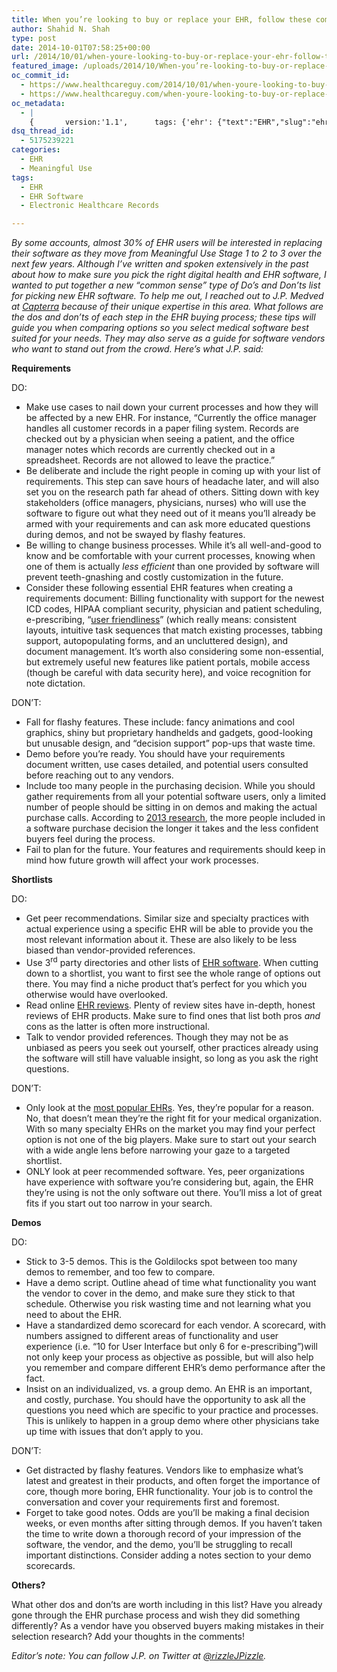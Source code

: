 ```yaml
---
title: When you’re looking to buy or replace your EHR, follow these common sense Dos and Don’ts for comparing EHR software
author: Shahid N. Shah
type: post
date: 2014-10-01T07:58:25+00:00
url: /2014/10/01/when-youre-looking-to-buy-or-replace-your-ehr-follow-these-common-sense-dos-and-donts-for-comparing-ehr-software/
featured_image: /uploads/2014/10/When-you’re-looking-to-buy-or-replace-your-EHR-follow-these-common-sense-Dos-and-Don’ts-for-comparing-EHR-software.jpg
oc_commit_id:
  - https://www.healthcareguy.com/2014/10/01/when-youre-looking-to-buy-or-replace-your-ehr-follow-these-common-sense-dos-and-donts-for-comparing-ehr-software/1478770875
  - https://www.healthcareguy.com/when-youre-looking-to-buy-or-replace-your-ehr-follow-these-common-sense-dos-and-donts-for-comparing-ehr-software/1420534705
oc_metadata:
  - |
    {		version:'1.1',		tags: {'ehr': {"text":"EHR","slug":"ehr","source":null,"bucketName":"current","bucketPlacement":"auto","_className":"Tag"}, 'ehr-software': {"text":"EHR Software","slug":"ehr-software","source":null,"bucketName":"current","bucketPlacement":"auto","_className":"Tag"}, 'electronic-healthcare-records': {"text":"Electronic Healthcare Records","slug":"electronic-healthcare-records","source":null,"bucketName":"current","bucketPlacement":"auto","_className":"Tag"}}	}
dsq_thread_id:
  - 5175239221
categories:
  - EHR
  - Meaningful Use
tags:
  - EHR
  - EHR Software
  - Electronic Healthcare Records

---
```

_By some accounts, almost 30% of EHR users will be interested in replacing their software as they move from Meaningful Use Stage 1 to 2 to 3 over the next few years. Although I&#8217;ve written and spoken extensively in the past about how to make sure you pick the right digital health and EHR software, I wanted to put together a new &#8220;common sense&#8221; type of Do&#8217;s and Don&#8217;ts list for picking new EHR software. To help me out, I reached out to J.P. Medved at [Capterra][1] because of their unique expertise in this area. What follows are the dos and don’ts of each step in the EHR buying process; these tips will guide you when comparing options so you select medical software best suited for your needs. They may also serve as a guide for software vendors who want to stand out from the crowd. Here&#8217;s what J.P. said:_

**Requirements**

DO:

  * Make use cases to nail down your current processes and how they will be affected by a new EHR. For instance, “Currently the office manager handles all customer records in a paper filing system. Records are checked out by a physician when seeing a patient, and the office manager notes which records are currently checked out in a spreadsheet. Records are not allowed to leave the practice.”
  * Be deliberate and include the right people in coming up with your list of requirements. This step can save hours of headache later, and will also set you on the research path far ahead of others. Sitting down with key stakeholders (office managers, physicians, nurses) who will use the software to figure out what they need out of it means you’ll already be armed with your requirements and can ask more educated questions during demos, and not be swayed by flashy features.
  * Be willing to change business processes. While it’s all well-and-good to know and be comfortable with your current processes, knowing when one of them is actually _less efficient_ than one provided by software will prevent teeth-gnashing and costly customization in the future.
  * Consider these following essential EHR features when creating a requirements document: Billing functionality with support for the newest ICD codes, HIPAA compliant security, physician and patient scheduling, e-prescribing, “[user friendliness][2]” (which really means: consistent layouts, intuitive task sequences that match existing processes, tabbing support, autopopulating forms, and an uncluttered design), and document management. It’s worth also considering some non-essential, but extremely useful new features like patient portals, mobile access (though be careful with data security here), and voice recognition for note dictation.

DON’T:

  * Fall for flashy features. These include: fancy animations and cool graphics, shiny but proprietary handhelds and gadgets, good-looking but unusable design, and “decision support” pop-ups that waste time.
  * Demo before you’re ready. You should have your requirements document written, use cases detailed, and potential users consulted before reaching out to any vendors.
  * Include too many people in the purchasing decision. While you should gather requirements from all your potential software users, only a limited number of people should be sitting in on demos and making the actual purchase calls. According to [2013 research][3], the more people included in a software purchase decision the longer it takes and the less confident buyers feel during the process.
  * Fail to plan for the future. Your features and requirements should keep in mind how future growth will affect your work processes.

**Shortlists**
  
DO:

  * Get peer recommendations. Similar size and specialty practices with actual experience using a specific EHR will be able to provide you the most relevant information about it. These are also likely to be less biased than vendor-provided references.
  * Use 3<sup>rd</sup> party directories and other lists of [EHR software][1]. When cutting down to a shortlist, you want to first see the whole range of options out there. You may find a niche product that’s perfect for you which you otherwise would have overlooked.
  * Read online [EHR reviews][4]. Plenty of review sites have in-depth, honest reviews of EHR products. Make sure to find ones that list both pros _and_ cons as the latter is often more instructional.
  * Talk to vendor provided references. Though they may not be as unbiased as peers you seek out yourself, other practices already using the software will still have valuable insight, so long as you ask the right questions.

DON’T:

  * Only look at the [most popular EHRs][5]. Yes, they’re popular for a reason. No, that doesn’t mean they’re the right fit for your medical organization. With so many specialty EHRs on the market you may find your perfect option is not one of the big players. Make sure to start out your search with a wide angle lens before narrowing your gaze to a targeted shortlist.
  * ONLY look at peer recommended software. Yes, peer organizations have experience with software you’re considering but, again, the EHR they’re using is not the only software out there. You’ll miss a lot of great fits if you start out too narrow in your search.

**Demos**

DO:

  * Stick to 3-5 demos. This is the Goldilocks spot between too many demos to remember, and too few to compare.
  * Have a demo script. Outline ahead of time what functionality you want the vendor to cover in the demo, and make sure they stick to that schedule. Otherwise you risk wasting time and not learning what you need to about the EHR.
  * Have a standardized demo scorecard for each vendor. A scorecard, with numbers assigned to different areas of functionality and user experience (i.e. “10 for User Interface but only 6 for e-prescribing”)will not only keep your process as objective as possible, but will also help you remember and compare different EHR’s demo performance after the fact.
  * Insist on an individualized, vs. a group demo. An EHR is an important, and costly, purchase. You should have the opportunity to ask all the questions you need which are specific to your practice and processes. This is unlikely to happen in a group demo where other physicians take up time with issues that don’t apply to you.

DON’T:

  * Get distracted by flashy features. Vendors like to emphasize what’s latest and greatest in their products, and often forget the importance of core, though more boring, EHR functionality. Your job is to control the conversation and cover your requirements first and foremost.
  * Forget to take good notes. Odds are you’ll be making a final decision weeks, or even months after sitting through demos. If you haven’t taken the time to write down a thorough record of your impression of the software, the vendor, and the demo, you’ll be struggling to recall important distinctions. Consider adding a notes section to your demo scorecards.

**Others?**

What other dos and don’ts are worth including in this list? Have you already gone through the EHR purchase process and wish they did something differently? As a vendor have you observed buyers making mistakes in their selection research? Add your thoughts in the comments!

_Editor&#8217;s note: You can follow J.P. on Twitter at [@rizzleJPizzle][6]._

 [1]: http://www.capterra.com/electronic-medical-records-software/
 [2]: http://www.kevinmd.com/blog/2013/06/emr-companies-dont-care-usability.html
 [3]: http://www.capterra.com/software-buying-trends-2013
 [4]: http://www.capterra.com/electronic-medical-records-software/top-reviews
 [5]: http://www.capterra.com/electronic-medical-records-software/#infographic
 [6]: http://twitter.com/rizzleJPizzle
